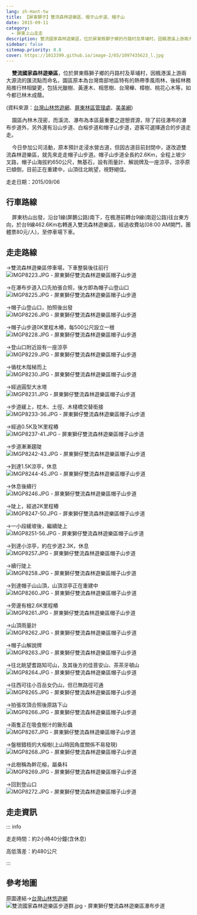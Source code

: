 ```yaml
---
lang: zh-Hant-tw
title: 【屏東獅子】雙流森林遊樂區、帽子山步道、帽子山
date: 2015-09-11
category: 
  - 屏東上山走走
description: 雙流國家森林遊樂區，位於屏東縣獅子鄉的丹路村及草埔村，因楓港溪上游兩大源流的匯流點而命名，園區原本為台灣南部地區特有的熱帶季風雨林，後經林務局推行林相變更，包括光臘樹、黃連木、相思樹、台灣櫸、樟樹、桃花心木等，如今都已林木成蔭。
sidebar: false
sitemap.priority: 0.8
cover: https://1013399.github.io/image-2/65/1097435623_l.jpg
---
```


    **雙流國家森林遊樂區**，位於屏東縣獅子鄉的丹路村及草埔村，因楓港溪上游兩大源流的匯流點而命名，園區原本為台灣南部地區特有的熱帶季風雨林，後經林務局推行林相變更，包括光臘樹、黃連木、相思樹、台灣櫸、樟樹、桃花心木等，如今都已林木成蔭。

<!-- more -->

(資料來源：[台灣山林悠遊網](http://recreation.forest.gov.tw/RA/RA_1_1.aspx?RA_ID=0600003)、[屏東林區管理處](http://pingtung.forest.gov.tw/ct.asp?xItem=31018&CtNode=2488&mp=370)、[美美網](http://emmm.tw/L3_content.php?L3_id=35263))  

    園區內林木茂密，而溪流、瀑布為本區最重要之遊憩資源，除了前往瀑布的瀑布步道外，另外還有沿山步道、白榕步道和帽子山步道，遊客可選擇適合的步道走走。  

    今日參加公司活動，原本預計走浸水營古道，但因古道目前封閉中，遂改遊雙流森林遊樂區，就先來走走帽子山步道。帽子山步道全長約2.6Km，全程上坡少叉路，帽子山海拔約650公尺，無基石，設有雨量計、解說牌及一座涼亭，涼亭原已傾倒，目前正在重建中，山頂往北眺望，視野絕佳。

走走日期：2015/09/06

## 行車路線
    屏東枋山出發，沿台1線(屏鵝公路)南下，在楓港前轉台9線(南迴公路)往台東方向，於台9線462.6Km右轉進入雙流森林遊樂區，經過收費站(08:00 AM開門，團體票80元/人)，至停車場下車。

## 走走路線
→雙流森林遊樂區停車場，下車整裝後往前行  
![IMGP8223.JPG - 屏東獅仔雙流森林遊樂區帽子山步道](https://1013399.github.io/image-2/65/1097437365_l.jpg)

→在瀑布步道入口先拍張合照，後方即為帽子山登山口  
![IMGP8225.JPG - 屏東獅仔雙流森林遊樂區帽子山步道](https://1013399.github.io/image-2/65/1097436405_l.jpg)

→帽子山登山口，拍照後出發  
![IMGP8226.JPG - 屏東獅仔雙流森林遊樂區帽子山步道](https://1013399.github.io/image-2/65/1097435910_l.jpg)

→帽子山步道0K里程木樁，每500公尺設立一根  
![IMGP8228.JPG - 屏東獅仔雙流森林遊樂區帽子山步道](https://1013399.github.io/image-2/65/1097438943_l.jpg)

→登山口附近設有一座涼亭  
![IMGP8229.JPG - 屏東獅仔雙流森林遊樂區帽子山步道](https://1013399.github.io/image-2/65/1097437763_l.jpg)

→循枕木階梯而上  
![IMGP8230.JPG - 屏東獅仔雙流森林遊樂區帽子山步道](https://1013399.github.io/image-2/65/1097437181_l.jpg)

→經過圓型大水塔  
![IMGP8231.JPG - 屏東獅仔雙流森林遊樂區帽子山步道](https://1013399.github.io/image-2/65/1097438744_l.jpg)

→步道緩上，枕木、土徑、木棧橋交替銜接  
![IMGP8233-36.JPG - 屏東獅仔雙流森林遊樂區帽子山步道](https://1013399.github.io/image-2/65/1097439542_l.jpg)

→經過0.5K及1K里程樁  
![IMGP8237-41.JPG - 屏東獅仔雙流森林遊樂區帽子山步道](https://1013399.github.io/image-2/65/1097438746_l.jpg)

→步道漸漸趨陡  
![IMGP8242-43.JPG - 屏東獅仔雙流森林遊樂區帽子山步道](https://1013399.github.io/image-2/65/1097434733_l.jpg)

→到達1.5K涼亭，休息  
![IMGP8244-45.JPG - 屏東獅仔雙流森林遊樂區帽子山步道](https://1013399.github.io/image-2/65/1097439741_l.jpg)

→休息後續行  
![IMGP8246.JPG - 屏東獅仔雙流森林遊樂區帽子山步道](https://1013399.github.io/image-2/65/1097439841_l.jpg)

→陡上，經過2K里程樁  
![IMGP8247-50.JPG - 屏東獅仔雙流森林遊樂區帽子山步道](https://1013399.github.io/image-2/65/1097438945_l.jpg)

→一小段緩坡後，繼續陡上  
![IMGP8251-56.JPG - 屏東獅仔雙流森林遊樂區帽子山步道](https://1013399.github.io/image-2/65/1097435409_l.jpg)

→到達小涼亭，約在步道2.3K，休息  
![IMGP8257.JPG - 屏東獅仔雙流森林遊樂區帽子山步道](https://1013399.github.io/image-2/65/1097438747_l.jpg)

→續行陡上  
![IMGP8258.JPG - 屏東獅仔雙流森林遊樂區帽子山步道](https://1013399.github.io/image-2/65/1097436712_l.jpg)

→到達帽子山山頂，山頂涼亭正在重建中  
![IMGP8260.JPG - 屏東獅仔雙流森林遊樂區帽子山步道](https://1013399.github.io/image-2/65/1097436713_l.jpg)

→旁邊有根2.6K里程樁  
![IMGP8261.JPG - 屏東獅仔雙流森林遊樂區帽子山步道](https://1013399.github.io/image-2/65/1097437496_l.jpg)

→山頂雨量計  
![IMGP8262.JPG - 屏東獅仔雙流森林遊樂區帽子山步道](https://1013399.github.io/image-2/65/1097435622_l.jpg)

→帽子山解說牌  
![IMGP8263.JPG - 屏東獅仔雙流森林遊樂區帽子山步道](https://1013399.github.io/image-2/65/1097434735_l.jpg)

→往北眺望耆路知可山，及其後方的佳菩安山、茶茶牙頓山  
![IMGP8264.JPG - 屏東獅仔雙流森林遊樂區帽子山步道](https://1013399.github.io/image-2/65/1097435623_l.jpg)

→往西可往小百岳女仍山，但已無路徑可通  
![IMGP8265.JPG - 屏東獅仔雙流森林遊樂區帽子山步道](https://1013399.github.io/image-2/65/1097436916_l.jpg)

→拍張攻頂合照後原路下山  
![IMGP8266.JPG - 屏東獅仔雙流森林遊樂區帽子山步道](https://1013399.github.io/image-2/65/1097435137_l.jpg)

→兩隻正在吸食樹汁的鍬形蟲  
![IMGP8267.JPG - 屏東獅仔雙流森林遊樂區帽子山步道](https://1013399.github.io/image-2/65/1097439743_l.jpg)

→盤根錯枝的大榕樹(上山時因角度關係不易發現)  
![IMGP8268.JPG - 屏東獅仔雙流森林遊樂區帽子山步道](https://1013399.github.io/image-2/65/1097437950_l.jpg)

→此樹稱為幹花榕，屬桑科  
![IMGP8269.JPG - 屏東獅仔雙流森林遊樂區帽子山步道](https://1013399.github.io/image-2/65/1097439543_l.jpg)

→回到登山口  
![IMGP8272.JPG - 屏東獅仔雙流森林遊樂區帽子山步道](https://1013399.github.io/image-2/65/1097437764_l.jpg)

## 走走資訊
::: info

走走時間：約2小時40分鐘(含休息)

高低落差：約480公尺

:::

## 參考地圖
原圖連結→[台灣山林悠遊網](http://recreation.forest.gov.tw/RT/RT_2_1.aspx?TR_ID=134)  
![雙流國家森林遊樂區步道群.jpg - 屏東獅仔雙流森林遊樂區瀑布步道](https://1013399.github.io/image-2/65/1097437370_l.jpg)
